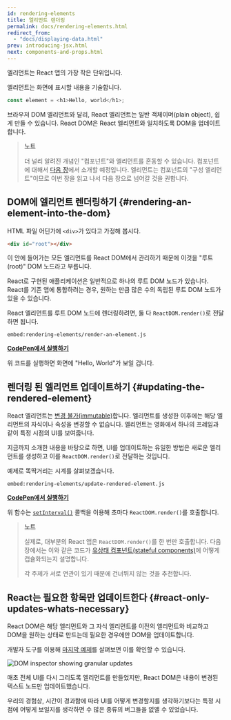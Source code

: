 ```yaml
---
id: rendering-elements
title: 엘리먼트 렌더링
permalink: docs/rendering-elements.html
redirect_from:
  - "docs/displaying-data.html"
prev: introducing-jsx.html
next: components-and-props.html
---
```


엘리먼트는 React 앱의 가장 작은 단위입니다.

엘리먼트는 화면에 표시할 내용을 기술합니다.

```js
const element = <h1>Hello, world</h1>;
```

브라우저 DOM 엘리먼트와 달리, React 엘리먼트는 일반 객체이며(plain object), 쉽게 만들 수 있습니다. React DOM은 React 엘리먼트와 일치하도록 DOM을 업데이트합니다.

>**노트**
>
>더 널리 알려진 개념인 "컴포넌트"와 엘리먼트를 혼동할 수 있습니다. 컴포넌트에 대해서 [다음 장](/docs/components-and-props.html)에서 소개할 예정입니다. 엘리먼트는 컴포넌트의 "구성 엘리먼트"이므로 이번 장을 읽고 나서 다음 장으로 넘어갈 것을 권합니다. 

## DOM에 엘리먼트 렌더링하기 {#rendering-an-element-into-the-dom}

HTML 파일 어딘가에 `<div>`가 있다고 가정해 봅시다.

```html
<div id="root"></div>
```

이 안에 들어가는 모든 엘리먼트를 React DOM에서 관리하기 때문에 이것을 "루트(root)" DOM 노드라고 부릅니다.

React로 구현된 애플리케이션은 일반적으로 하나의 루트 DOM 노드가 있습니다. React를 기존 앱에 통합하려는 경우, 원하는 만큼 많은 수의 독립된 루트 DOM 노드가 있을 수 있습니다.

React 엘리먼트를 루트 DOM 노드에 렌더링하려면, 둘 다 `ReactDOM.render()`로 전달하면 됩니다.

`embed:rendering-elements/render-an-element.js`

[**CodePen에서 실행하기**](codepen://rendering-elements/render-an-element)

위 코드를 실행하면 화면에 "Hello, World"가 보일 겁니다.

## 렌더링 된 엘리먼트 업데이트하기 {#updating-the-rendered-element}

React 엘리먼트는 [변경 불가(immutable)](https://en.wikipedia.org/wiki/Immutable_object)합니다. 엘리먼트를 생성한 이후에는 해당 엘리먼트의 자식이나 속성을 변경할 수 없습니다. 엘리먼트는 영화에서 하나의 프레임과 같이 특정 시점의 UI를 보여줍니다.

지금까지 소개한 내용을 바탕으로 하면, UI를 업데이트하는 유일한 방법은 새로운 엘리먼트를 생성하고 이를 `ReactDOM.render()`로 전달하는 것입니다.

예제로 똑딱거리는 시계를 살펴보겠습니다.

`embed:rendering-elements/update-rendered-element.js`

[**CodePen에서 실행하기**](codepen://rendering-elements/update-rendered-element)

위 함수는 [`setInterval()`](https://developer.mozilla.org/en-US/docs/Web/API/WindowTimers/setInterval) 콜백을 이용해 초마다 `ReactDOM.render()`를 호출합니다.

>**노트**
>
>실제로, 대부분의 React 앱은 `ReactDOM.render()`를 한 번만 호출합니다. 다음 장에서는 이와 같은 코드가 [유상태 컴포넌트(stateful components)](/docs/state-and-lifecycle.html)에 어떻게 캡슐화되는지 설명합니다.
>
>각 주제가 서로 연관이 있기 때문에 건너뛰지 않는 것을 추천합니다.

## React는 필요한 항목만 업데이트한다 {#react-only-updates-whats-necessary}

React DOM은 해당 엘리먼트와 그 자식 엘리먼트를 이전의 엘리먼트와 비교하고 DOM을 원하는 상태로 만드는데 필요한 경우에만 DOM을 업데이트합니다.

개발자 도구를 이용해 [마지막 예제](codepen://rendering-elements/update-rendered-element)를 살펴보면 이를 확인할 수 있습니다.

![DOM inspector showing granular updates](../images/docs/granular-dom-updates.gif)

매초 전체 UI를 다시 그리도록 엘리먼트를 만들었지만, React DOM은 내용이 변경된 텍스트 노드만 업데이트했습니다.

우리의 경험상, 시간이 경과함에 따라 UI를 어떻게 변경할지를 생각하기보다는 특정 시점에 어떻게 보일지를 생각하면 수 많은 종류의 버그들을 없앨 수 있었습니다.
